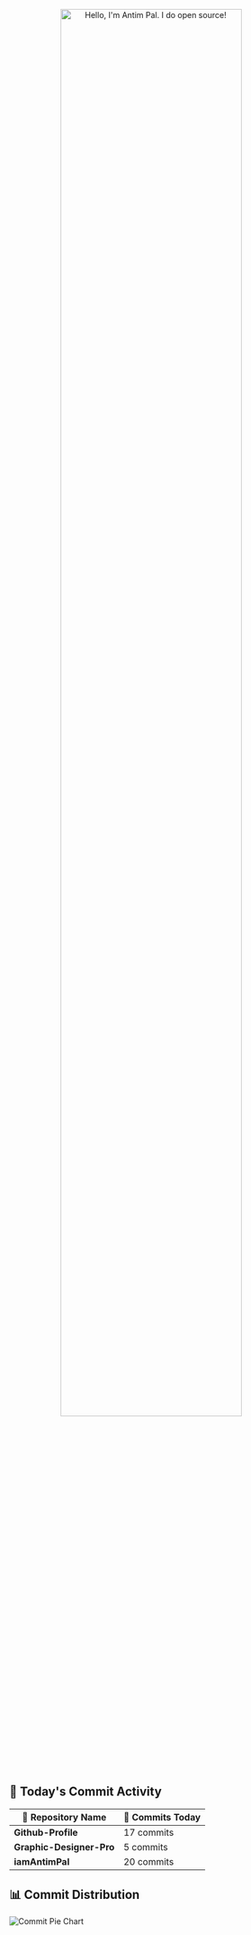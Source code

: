 <!-- adding name -->
<p align="center"><a href="#-github-trophies"><img width="80%" alt="Hello, I'm Antim Pal. I do open source!" src="./assets/Antim_pal.png" /></a></p>

## 🚀 Today's Commit Activity

| 🔹 Repository Name | 📝 Commits Today |
|-------------------|---------------|
| **Github-Profile** | 17 commits |
| **Graphic-Designer-Pro** | 5 commits |
| **iamAntimPal** | 20 commits |


## 📊 Commit Distribution

![Commit Pie Chart](https://github-readme-stats.vercel.app/api/pin/?username=iamAntimPal&repo=dailycommit_dashboard&theme=radical)
